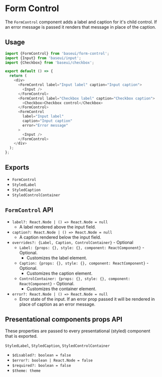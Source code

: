 # Form Control

The `FormControl` component adds a label and caption for it's child control. If an error message is passed it renders that message in place of the caption.

## Usage

```javascript
import {FormControl} from 'baseui/form-control';
import {Input} from 'baseui/input';
import {Checkbox} from 'baseui/checkbox';

export default () => {
  return (
    <div>
      <FormControl label="Input label" caption="Input caption">
        <Input />
      </FormControl>
      <FormControl label="Checkbox label" caption="Checkbox caption">
        <Checkbox>Checkbox control</Checkbox>
      </FormControl>
      <FormControl
        label="Input label"
        caption="Input caption"
        error="Error message"
      >
        <Input />
      </FormControl>
    </div>
  );
};
```

## Exports

* `FormControl`
* `StyledLabel`
* `StyledCaption`
* `StyledControlContainer`

## `FormControl` API

* `label?: React.Node | () => React.Node = null`
  * A label rendered above the input field.
* `caption?: React.Node | () => React.Node = null`
  * A caption rendered below the input field.
* `overrides?: {Label, Caption, ControlContainer}` - Optional
  * `Label: {props: {}, style: {}, component: ReactComponent}` - Optional.
    * Customizes the label element.
  * `Caption: {props: {}, style: {}, component: ReactComponent}` - Optional.
    * Customizes the caption element.
  * `ControlContainer: {props: {}, style: {}, component: ReactComponent}` - Optional.
    * Customizes the container element.
* `error?: React.Node | () => React.Node = null`
  * Error state of the input. If an error prop passed it will be rendered in place of caption as an error message.

## Presentational components props API

These properties are passed to every presentational (styled) component that is exported.

`StyledLabel`, `StyledCaption`, `StyledControlContainer`

* `$disabled?: boolean = false`
* `$error?: boolean | React.Node = false`
* `$required?: boolean = false`
* `$theme: theme`
